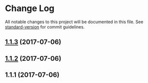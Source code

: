 # Change Log

All notable changes to this project will be documented in this file. See [standard-version](https://github.com/conventional-changelog/standard-version) for commit guidelines.

<a name="1.1.3"></a>
## [1.1.3](https://github.com/soenkekluth/object-store-state/compare/v1.1.2...v1.1.3) (2017-07-06)



<a name="1.1.2"></a>
## [1.1.2](https://github.com/soenkekluth/object-store-state/compare/v1.1.1...v1.1.2) (2017-07-06)



<a name="1.1.1"></a>
## 1.1.1 (2017-07-06)
